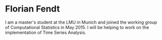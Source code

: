 # Florian Fendt

I am a master's student at the LMU in Munich and joined the working group of Computational Statistics in May 2015. I will be helping to work on the implementation of Time Series Analysis.